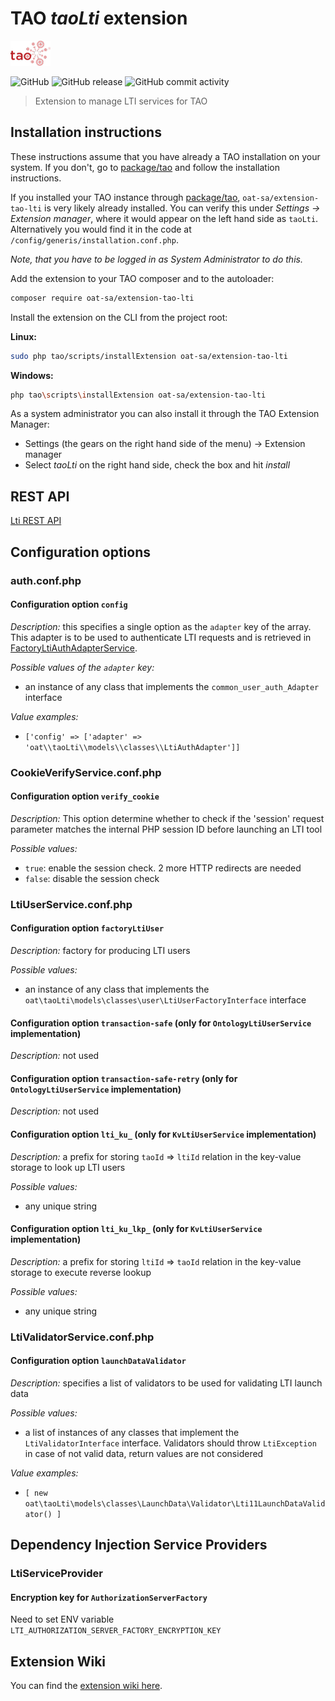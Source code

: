 # TAO _taoLti_ extension

![TAO Logo](https://github.com/oat-sa/taohub-developer-guide/raw/master/resources/tao-logo.png)

![GitHub](https://img.shields.io/github/license/oat-sa/extension-tao-lti.svg)
![GitHub release](https://img.shields.io/github/release/oat-sa/extension-tao-lti.svg)
![GitHub commit activity](https://img.shields.io/github/commit-activity/y/oat-sa/extension-tao-lti.svg)

> Extension to manage LTI services for TAO

## Installation instructions

These instructions assume that you have already a TAO installation on your system. If you don't, go to
[package/tao](https://github.com/oat-sa/package-tao) and follow the installation instructions.

If you installed your TAO instance through [package/tao](https://github.com/oat-sa/package-tao),
`oat-sa/extension-tao-lti` is very likely already installed. You can verify this under _Settings -> Extension
manager_, where it would appear on the left hand side as `taoLti`. Alternatively you would find it in
the code at `/config/generis/installation.conf.php`.

_Note, that you have to be logged in as System Administrator to do this._

Add the extension to your TAO composer and to the autoloader:
```bash
composer require oat-sa/extension-tao-lti
```

Install the extension on the CLI from the project root:

**Linux:**
```bash
sudo php tao/scripts/installExtension oat-sa/extension-tao-lti
```

**Windows:**
```bash
php tao\scripts\installExtension oat-sa/extension-tao-lti
```

As a system administrator you can also install it through the TAO Extension Manager:
- Settings (the gears on the right hand side of the menu) -> Extension manager
- Select _taoLti_ on the right hand side, check the box and hit _install_

## REST API
[Lti REST API](https://openapi.taotesting.com/viewer/?url=https://raw.githubusercontent.com/oat-sa/extension-tao-lti/master/doc/rest.json)

<!-- Uncomment and describe if applicable
## LTI Endpoints
-->

## Configuration options

### auth.conf.php

#### Configuration option `config`

*Description:* this specifies a single option as the `adapter` key of the array. This adapter is to be used to authenticate LTI requests and is retrieved in [FactoryLtiAuthAdapterService](taoLti/models/classes/FactoryLtiAuthAdapterService.php).

*Possible values of the `adapter` key:* 
* an instance of any class that implements the `common_user_auth_Adapter` interface

*Value examples:* 
* `['config' => ['adapter' => 'oat\\taoLti\\models\\classes\\LtiAuthAdapter']]`


### CookieVerifyService.conf.php

#### Configuration option `verify_cookie`

*Description:* This option determine whether to check if the 'session' request parameter matches the internal PHP session ID before launching an LTI tool

*Possible values:* 
* `true`: enable the session check. 2 more HTTP redirects are needed
* `false`: disable the session check

### LtiUserService.conf.php

#### Configuration option `factoryLtiUser`

*Description:* factory for producing LTI users

*Possible values:* 
* an instance of any class that implements the `oat\taoLti\models\classes\user\LtiUserFactoryInterface` interface

#### Configuration option `transaction-safe` (only for `OntologyLtiUserService` implementation)

*Description:* not used

#### Configuration option `transaction-safe-retry` (only for `OntologyLtiUserService` implementation)

*Description:* not used

#### Configuration option `lti_ku_` (only for `KvLtiUserService` implementation)

*Description:* a prefix for storing `taoId` => `ltiId` relation in the key-value storage to look up LTI users

*Possible values:* 
* any unique string

#### Configuration option `lti_ku_lkp_` (only for `KvLtiUserService` implementation)

*Description:* a prefix for storing `ltiId` => `taoId` relation in the key-value storage to execute reverse lookup

*Possible values:* 
* any unique string

### LtiValidatorService.conf.php

#### Configuration option `launchDataValidator`

*Description:* specifies a list of validators to be used for validating LTI launch data

*Possible values:* 
* a list of instances of any classes that implement the `LtiValidatorInterface` interface. Validators should throw `LtiException` in case of not valid data, return values are not considered

*Value examples:* 
* `[ new oat\taoLti\models\classes\LaunchData\Validator\Lti11LaunchDataValidator() ]`

## Dependency Injection Service Providers

### LtiServiceProvider

#### Encryption key for `AuthorizationServerFactory`

Need to set ENV variable `LTI_AUTHORIZATION_SERVER_FACTORY_ENCRYPTION_KEY`

## Extension Wiki
You can find the [extension wiki here](https://github.com/oat-sa/extension-tao-lti/wiki).
